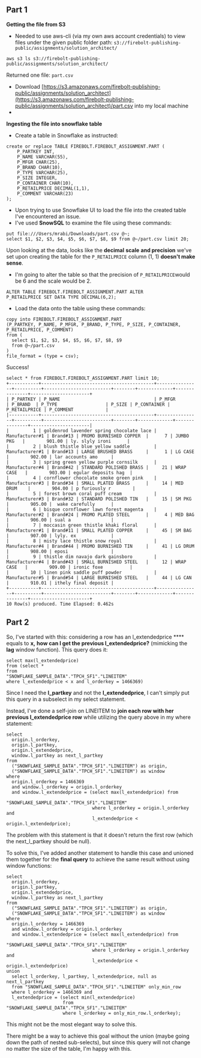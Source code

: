 ## Part 1

**Getting the file from S3**

- Needed to use aws-cli (via my own aws account credentials) to view files under the given public folder path: `s3://firebolt-publishing-public/assignments/solution_architect/`

```
aws s3 ls s3://firebolt-publishing-public/assignments/solution_architect/
```

Returned one file: `part.csv`

- Download [https://s3.amazonaws.com/firebolt-publishing-public/assignments/solution_architect](https://s3.amazonaws.com/firebolt-publishing-public/assignments/solution_architect)/part.csv into my local machine
- 

**Ingesting the file into snowflake table**

- Create a table in Snowflake as instructed:

```
create or replace TABLE FIREBOLT.FIREBOLT_ASSIGNMENT.PART (
    P_PARTKEY INT,
    P_NAME VARCHAR(55),
    P_MFGR CHAR(25),
    P_BRAND CHAR(10),
    P_TYPE VARCHAR(25),
    P_SIZE INTEGER,
    P_CONTAINER CHAR(10),
    P_RETAILPRICE DECIMAL(1,1),
    P_COMMENT VARCHAR(23)
);
```

-  Upon trying to use Snowflake UI to load the file into the created table I've encountered an issue.
- I've used **SnowSQL** to examine the file using these commands:

```
put file:///Users/mrabi/Downloads/part.csv @~;
select $1, $2, $3, $4, $5, $6, $7, $8, $9 from @~/part.csv limit 20;
```

Upon looking at the data, looks like the **decimal**  **scale**  **and precision** we've set upon creating the table for the `P_RETAILPRICE` column (1, 1) **doesn't make sense**.

- I'm going to alter the table so that the precision of `P_RETAILPRICE`would be 6 and the scale would be 2.

```
ALTER TABLE FIREBOLT.FIREBOLT_ASSIGNMENT.PART ALTER 
P_RETAILPRICE SET DATA TYPE DECIMAL(6,2);
```

- Load the data onto the table using these commands:

```
copy into FIREBOLT.FIREBOLT_ASSIGNMENT.PART
(P_PARTKEY, P_NAME, P_MFGR, P_BRAND, P_TYPE, P_SIZE, P_CONTAINER, P_RETAILPRICE, P_COMMENT)
from (
  select $1, $2, $3, $4, $5, $6, $7, $8, $9 
  from @~/part.csv
)
file_format = (type = csv);
```

Success!

```
select * from FIREBOLT.FIREBOLT_ASSIGNMENT.PART limit 10;
+-----------+------------------------------------------+----------------+----------+-------------------------+--------+-------------+---------------+----------------------+
| P_PARTKEY | P_NAME                                   | P_MFGR         | P_BRAND  | P_TYPE                  | P_SIZE | P_CONTAINER | P_RETAILPRICE | P_COMMENT            |
|-----------+------------------------------------------+----------------+----------+-------------------------+--------+-------------+---------------+----------------------|
|         1 | goldenrod lavender spring chocolate lace | Manufacturer#1 | Brand#13 | PROMO BURNISHED COPPER  |      7 | JUMBO PKG   |        901.00 | ly. slyly ironi      |
|         2 | blush thistle blue yellow saddle         | Manufacturer#1 | Brand#13 | LARGE BRUSHED BRASS     |      1 | LG CASE     |        902.00 | lar accounts amo     |
|         3 | spring green yellow purple cornsilk      | Manufacturer#4 | Brand#42 | STANDARD POLISHED BRASS |     21 | WRAP CASE   |        903.00 | egular deposits hag  |
|         4 | cornflower chocolate smoke green pink    | Manufacturer#3 | Brand#34 | SMALL PLATED BRASS      |     14 | MED DRUM    |        904.00 | p furiously r        |
|         5 | forest brown coral puff cream            | Manufacturer#3 | Brand#32 | STANDARD POLISHED TIN   |     15 | SM PKG      |        905.00 |  wake carefully      |
|         6 | bisque cornflower lawn forest magenta    | Manufacturer#2 | Brand#24 | PROMO PLATED STEEL      |      4 | MED BAG     |        906.00 | sual a               |
|         7 | moccasin green thistle khaki floral      | Manufacturer#1 | Brand#11 | SMALL PLATED COPPER     |     45 | SM BAG      |        907.00 | lyly. ex             |
|         8 | misty lace thistle snow royal            | Manufacturer#4 | Brand#44 | PROMO BURNISHED TIN     |     41 | LG DRUM     |        908.00 | eposi                |
|         9 | thistle dim navajo dark gainsboro        | Manufacturer#4 | Brand#43 | SMALL BURNISHED STEEL   |     12 | WRAP CASE   |        909.00 | ironic foxe          |
|        10 | linen pink saddle puff powder            | Manufacturer#5 | Brand#54 | LARGE BURNISHED STEEL   |     44 | LG CAN      |        910.01 | ithely final deposit |
+-----------+------------------------------------------+----------------+----------+-------------------------+--------+-------------+---------------+----------------------+
10 Row(s) produced. Time Elapsed: 0.462s

```

## Part 2

So, I've started with this: considering a row has an l_extendedprice **** equals to **x,**   **how can I get the previous l_extendedprice?** (mimicking the **lag** window function). This query does it:

```
select max(l_extendedprice)
from (select *
from
"SNOWFLAKE_SAMPLE_DATA"."TPCH_SF1"."LINEITEM"
where l_extendedprice < x and l_orderkey = 1466369)
```

Since I need the **l_partkey** and not the **l_extendedprice**, I can't simply put this query in a subselect in my select statement.

Instead, I've done a self-join on LINEITEM to **join each row with her previous l_extendedprice row** while utilizing the query above in my where statement:

```
select
  origin.l_orderkey,
  origin.l_partkey,
  origin.l_extendedprice,
  window.l_partkey as next_l_partkey
from
  ("SNOWFLAKE_SAMPLE_DATA"."TPCH_SF1"."LINEITEM") as origin,
  ("SNOWFLAKE_SAMPLE_DATA"."TPCH_SF1"."LINEITEM") as window
where 
  origin.l_orderkey = 1466369
  and window.l_orderkey = origin.l_orderkey 
  and window.l_extendedprice = (select max(l_extendedprice) from
                                "SNOWFLAKE_SAMPLE_DATA"."TPCH_SF1"."LINEITEM" 
                                where l_orderkey = origin.l_orderkey and 
                                l_extendedprice < origin.l_extendedprice);
```

The problem with this statement is that it doesn't return the first row (which the next_l_partkey should be null).

To solve this, I've added another statement to handle this case and unioned them together for the **final query** to achieve the same result without using window functions:

```
select
  origin.l_orderkey,
  origin.l_partkey,
  origin.l_extendedprice,
  window.l_partkey as next_l_partkey
from
  ("SNOWFLAKE_SAMPLE_DATA"."TPCH_SF1"."LINEITEM") as origin,
  ("SNOWFLAKE_SAMPLE_DATA"."TPCH_SF1"."LINEITEM") as window
where 
  origin.l_orderkey = 1466369
  and window.l_orderkey = origin.l_orderkey 
  and window.l_extendedprice = (select max(l_extendedprice) from
                                "SNOWFLAKE_SAMPLE_DATA"."TPCH_SF1"."LINEITEM" 
                                where l_orderkey = origin.l_orderkey and 
                                l_extendedprice < origin.l_extendedprice)
union
  select l_orderkey, l_partkey, l_extendedprice, null as next_l_partkey
  from "SNOWFLAKE_SAMPLE_DATA"."TPCH_SF1"."LINEITEM" only_min_row
  where l_orderkey = 1466369 and 
  l_extendedprice = (select min(l_extendedprice) 
                     from "SNOWFLAKE_SAMPLE_DATA"."TPCH_SF1"."LINEITEM" 
                     where l_orderkey = only_min_row.l_orderkey);
```

This might not be the most elegant way to solve this.

There might be a way to achieve this goal without the union (maybe going down the path of nested sub-selects), but since this query will not change no matter the size of the table, I'm happy with this.

